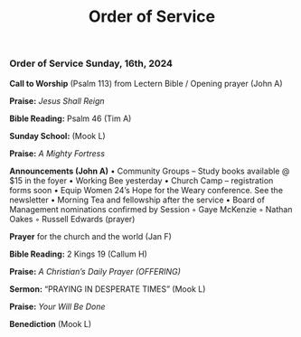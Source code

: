 ﻿---
layout: oos
title: Order of Service
---
### Order of Service Sunday, 16th, 2024

**Call to Worship** (Psalm 113) from Lectern Bible / Opening prayer (John A)

**Praise:** *Jesus Shall Reign*

**Bible Reading:** Psalm 46  (Tim A)

**Sunday School:** (Mook L)

**Praise:** *A Mighty Fortress*

**Announcements (John A)** 
    • Community Groups – Study books available @ $15 in the foyer
    • Working Bee yesterday
    • Church Camp – registration forms soon
    • Equip Women 24’s Hope for the Weary conference. See the newsletter
    • Morning Tea and fellowship after the service
    • Board of Management nominations confirmed by Session
        ◦ Gaye McKenzie
        ◦ Nathan Oakes
        ◦ Russell Edwards  (prayer)

**Prayer** for the church and the world (Jan F)

**Bible Reading:** 2 Kings 19 (Callum H)

**Praise:** *A Christian’s Daily Prayer (OFFERING)*

**Sermon:** “PRAYING IN DESPERATE TIMES” (Mook L)

**Praise:** *Your Will Be Done*

**Benediction**  (Mook L)

